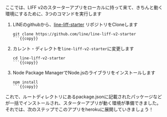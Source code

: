 ここでは、LIFF v2のスターターアプリをローカルに持って来て、きちんと動く環境にするために、3つのコマンドを実行します

1. LINEのgithubから、[line-liff-starter](https://github.com/line/line-liff-v2-starter) リポジトリをCloneします
    ```shell
    git clone https://github.com/line/line-liff-v2-starter
    ```{{copy}}

2. カレント・ディレクトを`line-liff-v2-starter`に変更します
    ```shell
    cd line-liff-v2-starter
    ```{{copy}}

3. Node Package ManagerでNode.jsのライブラリをインストールします
   ```shell
   npm install
   ```{{copy}}

これで、ルートディレクトリにあるpackage.jsonに記載されたパッケージなどが一括でインストールされ、スターターアプリが動く環境が準備できました。
それでは、次のステップでこのアプリをherokuに展開していきましょう！
